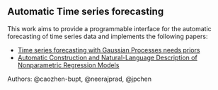 ## Automatic Time series forecasting
This work aims to provide a programmable interface for the automatic forecasting of time series data and implements the following papers:
- [Time series forecasting with Gaussian Processes needs priors](https://arxiv.org/abs/2009.08102)
- [Automatic Construction and Natural-Language Description of Nonparametric Regression Models](https://arxiv.org/abs/1402.4304)

Authors: @caozhen-bupt, @neerajprad, @jpchen
